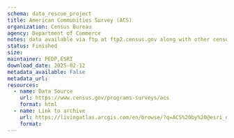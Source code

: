 ```yaml
---
schema: data_rescue_project 
title: American Communities Survey (ACS)
organization: Census Bureau
agency: Department of Commerce
notes: data available via ftp at ftp2.census.gov along with other census data. Note, raw data only, not search and report interface.
status: Finished
size: 
maintainer: PEDP,ESRI
download_date: 2025-02-12
metadata_available: False
metadata_url: 
resources:
  - name: Data Source
    url: https://www.census.gov/programs-surveys/acs
    format: html
  - name: Link to archive
    url: https://livingatlas.arcgis.com/en/browse/?q=ACS%20by%20@esri_demographics#d=2&q=ACS+by+%40esri_demographics&type=layers
    format: 
---
```

